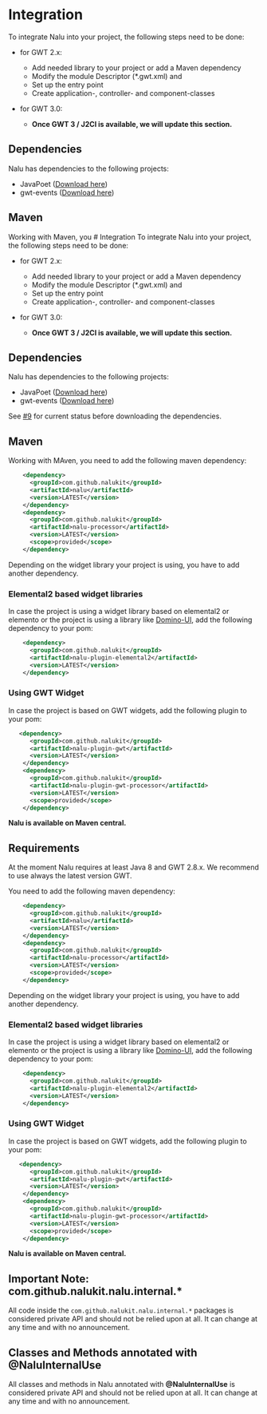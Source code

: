 # Integration
To integrate Nalu into your project, the following steps need to be done:

* for GWT 2.x:
  * Add needed library to your project or add a Maven dependency
  * Modify the module Descriptor (*.gwt.xml) and
  * Set up the entry point
  * Create application-, controller- and component-classes

* for GWT 3.0:
  * **Once GWT 3 / J2Cl is available, we will update this section.**

## Dependencies
Nalu has dependencies to the following projects:
* JavaPoet ([Download here](https://github.com/square/javapoet/releases))
* gwt-events  ([Download here](https://github.com/gwtproject/gwt-events))

## Maven
Working with Maven, you # Integration
To integrate Nalu into your project, the following steps need to be done:

* for GWT 2.x:
  * Add needed library to your project or add a Maven dependency
  * Modify the module Descriptor (*.gwt.xml) and
  * Set up the entry point
  * Create application-, controller- and component-classes

* for GWT 3.0:
  * **Once GWT 3 / J2Cl is available, we will update this section.**

## Dependencies
Nalu has dependencies to the following projects:
* JavaPoet ([Download here](https://github.com/square/javapoet/releases))
* gwt-events  ([Download here](https://github.com/gwtproject/gwt-events))

See [#9](https://github.com/NaluKit/nalu/issues/9) for current status before downloading the dependencies.

## Maven
Working with MAven, you need to add the following maven dependency:
```XML
    <dependency>
      <groupId>com.github.nalukit</groupId>
      <artifactId>nalu</artifactId>
      <version>LATEST</version>
    </dependency>
    <dependency>
      <groupId>com.github.nalukit</groupId>
      <artifactId>nalu-processor</artifactId>
      <version>LATEST</version>
      <scope>provided</scope>
    </dependency>
```
Depending on the widget library your project is using, you have to add another dependency.

### Elemental2 based widget libraries
In case the project is using a widget library based on elemental2 or elemento or the project is using a library like [Domino-UI](https://github.com/DominoKit/domino-ui), add the following dependency to your pom:
```XML
    <dependency>
      <groupId>com.github.nalukit</groupId>
      <artifactId>nalu-plugin-elemental2</artifactId>
      <version>LATEST</version>
    </dependency>
```

### Using GWT Widget
In case the project is based on GWT widgets, add the following plugin to your pom:
```XML
   <dependency>
      <groupId>com.github.nalukit</groupId>
      <artifactId>nalu-plugin-gwt</artifactId>
      <version>LATEST</version>
    </dependency>
    <dependency>
      <groupId>com.github.nalukit</groupId>
      <artifactId>nalu-plugin-gwt-processor</artifactId>
      <version>LATEST</version>
      <scope>provided</scope>
    </dependency>
```

**Nalu is available on Maven central.**

## Requirements
At the moment Nalu requires at least Java 8 and GWT 2.8.x. We recommend to use always the latest version GWT.

You need to add the following maven dependency:
```XML
    <dependency>
      <groupId>com.github.nalukit</groupId>
      <artifactId>nalu</artifactId>
      <version>LATEST</version>
    </dependency>
    <dependency>
      <groupId>com.github.nalukit</groupId>
      <artifactId>nalu-processor</artifactId>
      <version>LATEST</version>
      <scope>provided</scope>
    </dependency>
```
Depending on the widget library your project is using, you have to add another dependency.

### Elemental2 based widget libraries
In case the project is using a widget library based on elemental2 or elemento or the project is using a library like [Domino-UI](https://github.com/DominoKit/domino-ui), add the following dependency to your pom:
```XML
    <dependency>
      <groupId>com.github.nalukit</groupId>
      <artifactId>nalu-plugin-elemental2</artifactId>
      <version>LATEST</version>
    </dependency>
```

### Using GWT Widget
In case the project is based on GWT widgets, add the following plugin to your pom:
```XML
   <dependency>
      <groupId>com.github.nalukit</groupId>
      <artifactId>nalu-plugin-gwt</artifactId>
      <version>LATEST</version>
    </dependency>
    <dependency>
      <groupId>com.github.nalukit</groupId>
      <artifactId>nalu-plugin-gwt-processor</artifactId>
      <version>LATEST</version>
      <scope>provided</scope>
    </dependency>
```

**Nalu is available on Maven central.**

## Important Note: com.github.nalukit.nalu.internal.*
All code inside the `com.github.nalukit.nalu.internal.*` packages is considered private API and should not be relied upon at all. It can change at any time and with no announcement.

## Classes and Methods annotated with @NaluInternalUse
All classes and methods in Nalu annotated with **@NaluInternalUse** is considered private API and should not be relied upon at all. It can change at any time and with no announcement.
